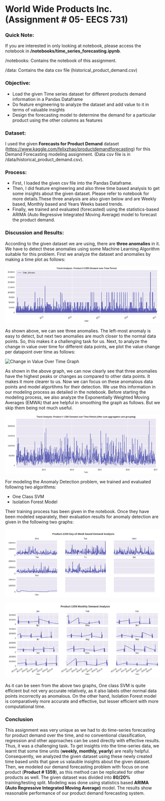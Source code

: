 
World Wide Products Inc. (Assignment # 05- EECS 731)
==============================


### Quick Note:
If you are interested in only looking at notebook, please access the notebook in **/notebooks/time_series_forecasting.ipynb**.

/notebooks: Contains the notebook of this assignment.

/data: Contains the data csv file (historical_product_demand.csv)

### Objective:

<ul>
<li>Load the given Time series dataset for different products demand information in a Pandas Dataframe</li>
<li>Do feature engineering to analyze the dataset and add value to it in terms of valuable insights</li>
<li>Design the forecasting model to determine the demand for a particular product using the other columns as features</li>
</ul>

### Dataset:

I used the given **Forecasts for Product Demand** dataset (https://www.kaggle.com/felixzhao/productdemandforecasting) for this Demand Forecasting modeling assignment. (Data csv file is in /data/historical_product_demand.csv).

### Process:

<ul>
<li>First, I loaded the given csv file into the Pandas Dataframe.</li>
<li>Then, I did feature engineering and also three time based analysis to get some insights about the given dataset. Please refer to notebook for more details.These three analysis are also given below and are Weekly based, Monthly based and Years Weeks based trends.</li>
<li>Finally, we trained and evaluated (forecasted) using the statistics-based ARIMA (Auto Regressive Integrated Moving Average) model to forecast the product demand.</li>
</ul>

### Discussion and Results:
According to the given dataset we are using, there are **three anomalies** in it. We have to detect these anomalies using some Machine Learning Algorithm suitable for this problem. First we analyze the dataset and anomalies by making a time plot as follows:

![Given Dataset Over Time Graph](figs/fig1u.png)


As shown above, we can see three anomalies. The left-most anomaly is easy to detect, but next two anomalies are much closer to the normal data points. So, this makes it a challenging task for us. Next, to analyze the change in value over time for different data points, we plot the value change per datapoint over time as follows:

![Change in Value Over Time Graph](figs/fig2au.png)

As shown in the above graph, we can now clearly see that three anomalies have the highest peaks or changes as compared to other data points. It makes it more clearer to us. Now we can focus on these anomalous data points and model algortihms for their detection. We use this information in our modeling process as detailed in the notebook. Before starting the modeling process, we also analyze the Exponentially Weighted Moving Averages (EMWA) that are helpful in smoothing the graph as follows. But we skip them being not much useful.


![EMWA Over Time Graph](figs/fig2u.png)


For modeling the Anomaly Detection problem, we trained and evaluated following two algorithms:


<ul>
<li>One Class SVM</li>
<li>Isolation Forest Model</li>
</ul>

Their training process has been given in the notebook. Once they have been modeled separately, their evaluation results for anomaly detection are given in the following two graphs:

![Once Class SVM based Anomaly Detection Graph](figs/fig3u.png)




![Isolation Forest based Anomaly Detection Graph](figs/fig4u.png)


As it can be seen from the above two graphs, One class SVM is quite efficient but not very accurate relatively, as it also labels other normal data points incorrectly as anomalous. On the other hand, Isolation Forest model is comparatively more accurate and effective, but lesser efficient with more computational time.



### Conclusion

This assignment was very unique as we had to do time-series forecasting for product demand over the time, and no conventional classification, regression and other approaches can be used directly with effective results. Thus, it was a challenging task. To get insights into the time-series data, we learnt that some time units (**weekly, monthly, yearly**) are really helpful. Consequently, we analyzed the given dataset using these newly created time based units that gave us valauble insights about the given dataset. Then, we modeled our demand forecasting problem with focus on one product (**Product # 1359**), as this method can be replicated for other products as well. The given dataset was divided into **80/20%** training/testing split. Modeling was done using statistics based **ARIMA (Auto Regressive Integrated Moving Average)** model. The results show reasonable performance of our product demand forecasting system.



